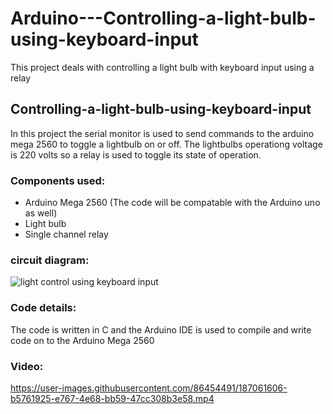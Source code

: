 # Arduino---Controlling-a-light-bulb-using-keyboard-input
This project deals with controlling a light bulb with keyboard input using a relay

## Controlling-a-light-bulb-using-keyboard-input
In this project the serial monitor is used to send commands to the arduino mega 2560 to toggle a lightbulb on or off. The lightbulbs operationg voltage is 220 volts so a relay is used to toggle its state of operation.



### Components used:
* Arduino Mega 2560 (The code will be compatable with the Arduino uno as well)
* Light bulb 
* Single channel relay  


### circuit diagram: 
![light control using keyboard input](https://user-images.githubusercontent.com/86454491/187058047-b95d56aa-f648-4141-9c98-8a7d637e3e5b.png)


### Code details:
The code is written in C and the Arduino IDE is used to compile and write code on to the Arduino Mega 2560 

### Video:


https://user-images.githubusercontent.com/86454491/187061606-b5761925-e767-4e68-bb59-47cc308b3e58.mp4



